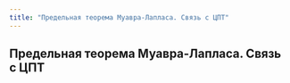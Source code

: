 ```yaml
---
title: "Предельная теорема Муавра-Лапласа. Связь с ЦПТ"
---
```

## Предельная теорема Муавра-Лапласа. Связь с ЦПТ ##


